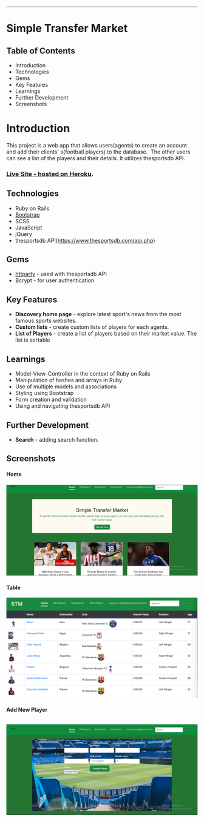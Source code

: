 ----
# Simple Transfer Market

## Table of Contents
- Introduction
- Technologies
- Gems
- Key Features
- Learnings
- Further Development
- Screenshots

# Introduction
This project is a web app that allows users(agents) to create an account and add their clients' s(football players) to the database.  The other users can see a list of the players and their details. It utilizes thesportsdb API.
### [Live Site - hosted on Heroku](https://simple-transfer-market.herokuapp.com/).


## Technologies
* Ruby on Rails
* [Bootstrap](https://getbootstrap.com/)
* SCSS
* JavaScript
* jQuery
* thesportsdb API(https://www.thesportsdb.com/api.php)

## Gems
* [httparty](https://github.com/jnunemaker/httparty) - used with thesportsdb API
* Bcrypt - for user authentication

## Key Features
* **Discovery home page** - explore latest sport's news from the most famous sports websites. 
* **Custom lists** - create custom lists of players for each agents.
* **List of Players** - create a list of players based on their market value. The list is sortable

## Learnings
* Model-View-Controller in the context of Ruby on Rails
* Manipulation of hashes and arrays in Ruby
* Use of multiple models and associations
* Styling using Bootstrap
* Form creation and validation
* Using and navigating thesportsdb API

## Further Development
* **Search** - adding search function.

## Screenshots

#### Home
![Home page](/app/assets/images/project1-homepage.JPG)
#### Table
![All Players](/app/assets/images/project1.png)
#### Add New Player
![Add new Player](/app/assets/images/project1-addPlayer.JPG)
----

